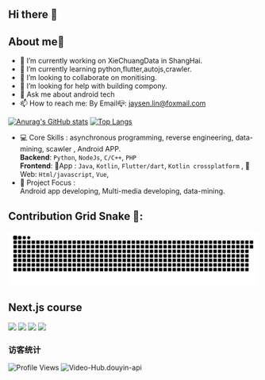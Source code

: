 ## Hi there 👋

<!--**linjonh/linjonh** is a ✨ _special_ ✨ repository because its `README.md` (this file) appears on your GitHub profile.

Here are some ideas to get you started:
-->
## About me🚀
- 🔭 I’m currently working on XieChuangData in ShangHai.
- 🌱 I’m currently learning python,flutter,autojs,crawler.
- 👯 I’m looking to collaborate on monitising.
- 🤔 I’m looking for help with building compony.
- 💬 Ask me about android tech
- 📫 How to reach me: By Email📪: jaysen.lin@foxmail.com

[![Anurag's GitHub stats](https://github-readme-stats.vercel.app/api?username=anuraghazra&show_icons=true&theme=radical)](https://linjonh.github.io/TechBlog/)
[![Top Langs](https://github-readme-stats.vercel.app/api/top-langs/?username=linjonh&theme=radica&layout=compact&hide=html,JavaScript)](https://linjonh.github.io/TechBlog/)

- 💻 Core Skills : asynchronous programming, reverse engineering, data-mining, scawler , Android APP.
  <br> **Backend**: `Python`, `NodeJs`, `C/C++`, `PHP`
  <br> **Frontend**: 🚀App : `Java`, `Kotlin`, `Flutter/dart`, `Kotlin crossplatform` , 🚀 Web: `Html/javascript`, `Vue`, 
- 🚀 Project Focus :
  <br> Android app developing, Multi-media developing, data-mining.

## Contribution Grid Snake 🐍:
[![github-contribution-grid-snake](https://github.com/linjonh/linjonh/blob/main/github-contribution-grid-snake.svg)](https://linjonh.github.io/TechBlog/)

## Next.js course
![](https://nextjs.org/_next/image?url=%2Fapi%2Flearn-certificate-og%3Fcourse%3Dreact-foundations%26user%3D88856%26mode%3Ddark%26name%3D%E6%9E%97%E5%BB%BA%E6%9C%89&w=1920&q=75)
![](https://nextjs.org/_next/image?url=%2Fapi%2Flearn-certificate-og%3Fcourse%3Ddashboard-app%26user%3D88856%26mode%3Dsystem%26name%3D%E6%9E%97%E5%BB%BA%E6%9C%89&w=1920&q=75)
![](https://nextjs.org/_next/image?url=%2Fapi%2Flearn-certificate-og%3Fcourse%3Dpages-router%26user%3D88856%26mode%3Ddark%26name%3D%E6%9E%97%E5%BB%BA%E6%9C%89&w=1920&q=75)
![](https://nextjs.org/_next/image?url=%2Fapi%2Flearn-certificate-og%3Fcourse%3Dpages-router%26user%3D88856%26mode%3Dsystem%26name%3D%E6%9E%97%E5%BB%BA%E6%9C%89&w=1920&q=75)
### 访客统计
![Profile Views](https://komarev.com/ghpvc/?username=linjonh&color=blue)
![Video-Hub.douyin-api](https://visitor-badge.laobi.icu/badge?page_id=Video-Hub.douyin-api)
<!--
- 总访问量: **null** 次
- 唯一访客: **null** 人
-->



